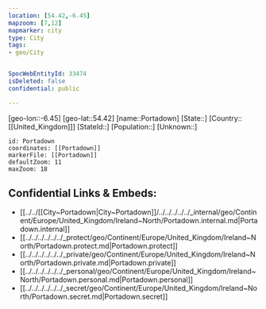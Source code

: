```yaml
---
location: [54.42,-6.45]
mapzoom: [7,12] 
mapmarker: city 
type: City
tags:
- geo/City


SpocWebEntityId: 33474
isDeleted: false
confidential: public

---
```

[geo-lon::-6.45]
[geo-lat::54.42]
[name::Portadown]
[State::]
[Country::[[United_Kingdom]]]
[StateId::]
[Population::]
[Unknown::]


```leaflet
id: Portadown
coordinates: [[Portadown]]
markerFile: [[Portadown]]
defaultZoom: 11 
maxZoom: 18
```


## Confidential Links & Embeds: 
- [[../../[[City~Portadown|City~Portadown]]/../../../../../_internal/geo/Continent/Europe/United_Kingdom/Ireland~North/Portadown.internal.md|Portadown.internal]] 
- [[../../../../../../_protect/geo/Continent/Europe/United_Kingdom/Ireland~North/Portadown.protect.md|Portadown.protect]] 
- [[../../../../../../_private/geo/Continent/Europe/United_Kingdom/Ireland~North/Portadown.private.md|Portadown.private]] 
- [[../../../../../../_personal/geo/Continent/Europe/United_Kingdom/Ireland~North/Portadown.personal.md|Portadown.personal]] 
- [[../../../../../../_secret/geo/Continent/Europe/United_Kingdom/Ireland~North/Portadown.secret.md|Portadown.secret]] 
